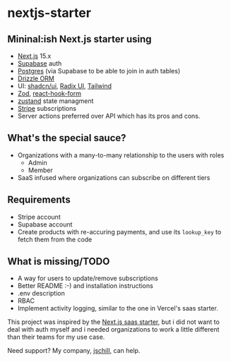 # nextjs-starter

## Mininal:ish Next.js starter using
 - [Next.js](https://nextjs.org/) 15.x
 - [Supabase](https://supabase.com/) auth
 - [Postgres](https://www.postgresql.org/) (via Supabase to be able to join in auth tables)
 - [Drizzle ORM](https://orm.drizzle.team/)
 - UI: [shadcn/ui](https://ui.shadcn.com/), [Radix UI](https://www.radix-ui.com/), [Tailwind](https://tailwindcss.com/)
 - [Zod](https://zod.dev/), [react-hook-form](https://react-hook-form.com/)
 - [zustand](https://github.com/pmndrs/zustand) state managment
 - [Stripe](https://stripe.com/) subscriptions
 - Server actions preferred over API which has its pros and cons.

## What's the special sauce?
 - Organizations with a many-to-many relationship to the users with roles
    - Admin
    - Member
  - SaaS infused where organizations can subscribe on different tiers

## Requirements
 - Stripe account
 - Supabase account
 - Create products with re-accuring payments, and use its `lookup_key` to fetch them from the code

## What is missing/TODO
 - A way for users to update/remove subscriptions
 - Better README :-) and installation instructions
 - .env description
 - RBAC
 - Implement activity logging, similar to the one in Vercel's saas starter.


This project was inspired by the [Next.js saas starter](https://github.com/nextjs/saas-starter), but i did not
want to deal with auth myself and i needed organizations to work a little different than their teams for my use case.

Need support? My company, [jschill](https://knub.be), can help.
